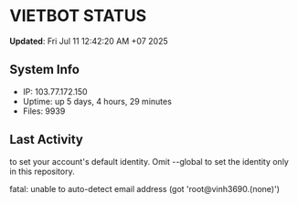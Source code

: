 # VIETBOT STATUS
**Updated**: Fri Jul 11 12:42:20 AM +07 2025

## System Info
- IP: 103.77.172.150
- Uptime: up 5 days, 4 hours, 29 minutes
- Files: 9939

## Last Activity

to set your account's default identity.
Omit --global to set the identity only in this repository.

fatal: unable to auto-detect email address (got 'root@vinh3690.(none)')
